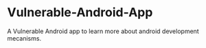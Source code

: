 # Vulnerable-Android-App
A Vulnerable Android app to learn more about android development mecanisms.
